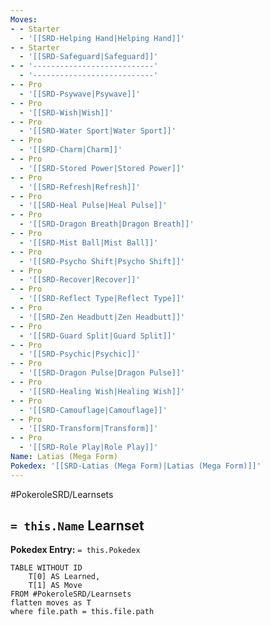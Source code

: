 ```yaml
---
Moves:
- - Starter
  - '[[SRD-Helping Hand|Helping Hand]]'
- - Starter
  - '[[SRD-Safeguard|Safeguard]]'
- - '---------------------------'
  - '---------------------------'
- - Pro
  - '[[SRD-Psywave|Psywave]]'
- - Pro
  - '[[SRD-Wish|Wish]]'
- - Pro
  - '[[SRD-Water Sport|Water Sport]]'
- - Pro
  - '[[SRD-Charm|Charm]]'
- - Pro
  - '[[SRD-Stored Power|Stored Power]]'
- - Pro
  - '[[SRD-Refresh|Refresh]]'
- - Pro
  - '[[SRD-Heal Pulse|Heal Pulse]]'
- - Pro
  - '[[SRD-Dragon Breath|Dragon Breath]]'
- - Pro
  - '[[SRD-Mist Ball|Mist Ball]]'
- - Pro
  - '[[SRD-Psycho Shift|Psycho Shift]]'
- - Pro
  - '[[SRD-Recover|Recover]]'
- - Pro
  - '[[SRD-Reflect Type|Reflect Type]]'
- - Pro
  - '[[SRD-Zen Headbutt|Zen Headbutt]]'
- - Pro
  - '[[SRD-Guard Split|Guard Split]]'
- - Pro
  - '[[SRD-Psychic|Psychic]]'
- - Pro
  - '[[SRD-Dragon Pulse|Dragon Pulse]]'
- - Pro
  - '[[SRD-Healing Wish|Healing Wish]]'
- - Pro
  - '[[SRD-Camouflage|Camouflage]]'
- - Pro
  - '[[SRD-Transform|Transform]]'
- - Pro
  - '[[SRD-Role Play|Role Play]]'
Name: Latias (Mega Form)
Pokedex: '[[SRD-Latias (Mega Form)|Latias (Mega Form)]]'
---
```


#PokeroleSRD/Learnsets

## `= this.Name` Learnset

**Pokedex Entry:** `= this.Pokedex`

```dataview
TABLE WITHOUT ID
    T[0] AS Learned,
    T[1] AS Move
FROM #PokeroleSRD/Learnsets
flatten moves as T
where file.path = this.file.path
```
